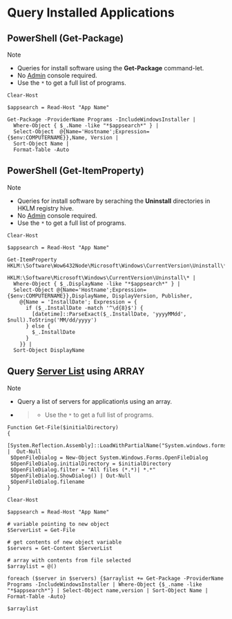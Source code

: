 # Query Installed Applications


## PowerShell (Get-Package)

> [!NOTE]
> - Queries for install software using the **Get-Package** command-let. 
> - No <ins>Admin</ins> console required. 
> - Use the `*` to get a full list of programs.

```
Clear-Host

$appsearch = Read-Host "App Name"

Get-Package -ProviderName Programs -IncludeWindowsInstaller |
  Where-Object { $_.Name -like "*$appsearch*" } |
  Select-Object  @{Name='Hostname';Expression={$env:COMPUTERNAME}},Name, Version |
  Sort-Object Name |
  Format-Table -Auto
```

## PowerShell (Get-ItemProperty)

> [!NOTE]
> - Queries for install software by seraching the **Uninstall** directories in HKLM registry hive. 
> - No <ins>Admin</ins> console required. 
> - Use the `*` to get a full list of programs.

```
Clear-Host

$appsearch = Read-Host "App Name"

Get-ItemProperty HKLM:\Software\Wow6432Node\Microsoft\Windows\CurrentVersion\Uninstall\*, 
                 HKLM:\Software\Microsoft\Windows\CurrentVersion\Uninstall\* |
  Where-Object { $_.DisplayName -like "*$appsearch*" } |
  Select-Object @{Name='Hostname';Expression={$env:COMPUTERNAME}},DisplayName, DisplayVersion, Publisher,
    @{Name = 'InstallDate'; Expression = {
      if ($_.InstallDate -match '^\d{8}$') {
        [datetime]::ParseExact($_.InstallDate, 'yyyyMMdd', $null).ToString('MM/dd/yyyy')
      } else {
        $_.InstallDate
      }
    }} |
  Sort-Object DisplayName
```


## Query <ins>Server List</ins> using ARRAY

> [!NOTE]
> - Query a list of servers for application\s using an array.
> - > - Use the `*` to get a full list of programs.

```
Function Get-File($initialDirectory) 
{    
 [System.Reflection.Assembly]::LoadWithPartialName("System.windows.forms") |  Out-Null 
 $OpenFileDialog = New-Object System.Windows.Forms.OpenFileDialog 
 $OpenFileDialog.initialDirectory = $initialDirectory 
 $OpenFileDialog.filter = "All files (*.*)| *.*" 
 $OpenFileDialog.ShowDialog() | Out-Null 
 $OpenFileDialog.filename 
} 

Clear-Host

$appsearch = Read-Host "App Name"

# variable pointing to new object
$ServerList = Get-File

# get contents of new object variable
$servers = Get-Content $ServerList 

# array with contents from file selected
$arraylist = @()

foreach ($server in $servers) {$arraylist += Get-Package -ProviderName Programs -IncludeWindowsInstaller | Where-Object {$_.name -like "*$appsearch*"} | Select-Object name,version | Sort-Object Name | Format-Table -Auto}

$arraylist 
```

